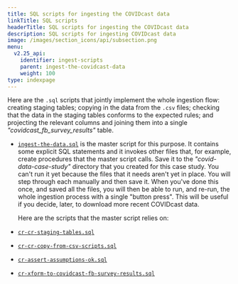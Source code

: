```yaml
---
title: SQL scripts for ingesting the COVIDcast data
linkTitle: SQL scripts
headerTitle: SQL scripts for ingesting the COVIDcast data
description: SQL scripts for ingesting COVIDcast data
image: /images/section_icons/api/subsection.png
menu:
  v2.25_api:
    identifier: ingest-scripts
    parent: ingest-the-covidcast-data
    weight: 100
type: indexpage
---
```

Here are the `.sql` scripts that jointly implement the whole ingestion flow: creating staging tables; copying in the data from the `.csv` files; checking that the data in the staging tables conforms to the expected rules; and projecting the relevant columns and joining them into a single _"covidcast_fb_survey_results"_ table.

- [`ingest-the-data.sql`](./ingest-the-data-sql) is the master script for this purpose. It contains some explicit SQL statements and it invokes other files that, for example, create procedures that the master script calls. Save it to the _"covid-data-case-study"_ directory that you created for this case study. You can't run it yet because the files that it needs aren't yet in place. You will step through each manually and then save it. When you've done this once, and saved all the files, you will then be able to run, and re-run, the whole ingestion process with a single "button press". This will be useful if you decide, later, to download more recent COVIDcast data.

  Here are the scripts that the master script relies on:

- [`cr-cr-staging-tables.sql`](./cr-cr-staging-tables-sql)

- [`cr-cr-copy-from-csv-scripts.sql`](./cr-cr-copy-from-csv-scripts-sql)

- [`cr-assert-assumptions-ok.sql`](./cr-assert-assumptions-ok-sql)

- [`cr-xform-to-covidcast-fb-survey-results.sql`](./cr-xform-to-joined-table-sql)
